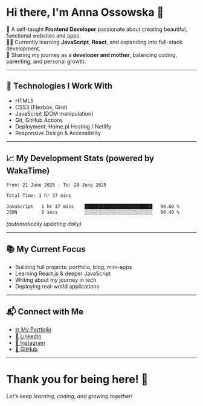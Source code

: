 # Hi there, I'm Anna Ossowska 👋

🌸 A self-taught **Frontend Developer** passionate about creating beautiful, functional websites and apps.  
👩‍💻 Currently learning **JavaScript**, **React**, and expanding into full-stack development.  
💬 Sharing my journey as a **developer and mother**, balancing coding, parenting, and personal growth.

---

## 🚀 Technologies I Work With
- HTML5
- CSS3 (Flexbox, Grid)
- JavaScript (DOM manipulation)
- Git, GitHub Actions
- Deployment: Home.pl Hosting / Netlify
- Responsive Design & Accessibility

---

## 📈 My Development Stats (powered by WakaTime)

<!--START_SECTION:waka-->

```txt
From: 21 June 2025 - To: 28 June 2025

Total Time: 1 hr 37 mins

JavaScript   1 hr 37 mins    █████████████████████████   99.60 %
JSON         0 secs          ░░░░░░░░░░░░░░░░░░░░░░░░░   00.40 %
```

<!--END_SECTION:waka-->

_(automatically updating daily)_

---

## 📚 My Current Focus

- Building full projects: portfolio, blog, mini-apps
- Learning React.js & deeper JavaScript
- Writing about my journey in tech
- Deploying real-world applications

---

## 📬 Connect with Me

- [🌐 My Portfolio](https://ossowska.tech)
- [💼 LinkedIn](https://linkedin.com/in/anna-ossowska-130493a0/)
- [📸 Instagram](https://instagram.com/wiedzma_w_korpo/)
- [🐙 GitHub](https://github.com/anka-oss)

---

# Thank you for being here! 🚀  
_Let's keep learning, coding, and growing together!_

